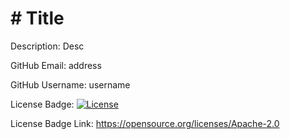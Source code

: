 # # Title

  Description: Desc
  
  GitHub Email: address
  
  GitHub Username: username

  License Badge: [![License](https://img.shields.io/badge/License-Apache_2.0-blue.svg)](https://opensource.org/licenses/Apache-2.0)

  License Badge Link: https://opensource.org/licenses/Apache-2.0
  